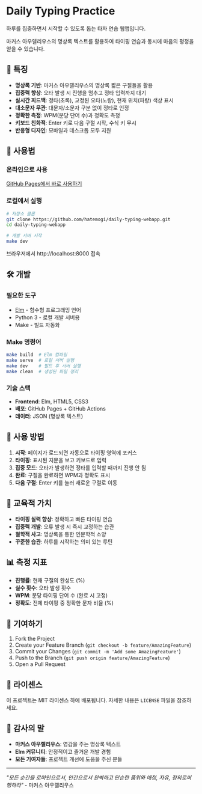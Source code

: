 # Daily Typing Practice

하루를 집중하면서 시작할 수 있도록 돕는 타자 연습 웹앱입니다.

마커스 아우렐리우스의 명상록 텍스트를 활용하여 타이핑 연습과 동시에 마음의 평정을 얻을 수 있습니다.

## 🌟 특징

- **명상록 기반**: 마커스 아우렐리우스의 명상록 짧은 구절들을 활용
- **집중력 향상**: 오타 발생 시 진행을 멈추고 정타 입력까지 대기
- **실시간 피드백**: 정타(초록), 교정된 오타(노랑), 현재 위치(파랑) 색상 표시
- **대소문자 무관**: 대문자/소문자 구분 없이 정타로 인정
- **정확한 측정**: WPM(분당 단어 수)과 정확도 측정
- **키보드 친화적**: Enter 키로 다음 구절 시작, 수식 키 무시
- **반응형 디자인**: 모바일과 데스크톱 모두 지원

## 🚀 사용법

### 온라인으로 사용
[GitHub Pages에서 바로 사용하기](https://hatemogi.github.io/daily-typing-webapp/)

### 로컬에서 실행
```bash
# 저장소 클론
git clone https://github.com/hatemogi/daily-typing-webapp.git
cd daily-typing-webapp

# 개발 서버 시작
make dev
```

브라우저에서 http://localhost:8000 접속

## 🛠️ 개발

### 필요한 도구
- [Elm](https://elm-lang.org/) - 함수형 프로그래밍 언어
- Python 3 - 로컬 개발 서버용
- Make - 빌드 자동화

### Make 명령어
```bash
make build  # Elm 컴파일
make serve  # 로컬 서버 실행
make dev    # 빌드 후 서버 실행
make clean  # 생성된 파일 정리
```

### 기술 스택
- **Frontend**: Elm, HTML5, CSS3
- **배포**: GitHub Pages + GitHub Actions
- **데이터**: JSON (명상록 텍스트)

## 📝 사용 방법

1. **시작**: 페이지가 로드되면 자동으로 타이핑 영역에 포커스
2. **타이핑**: 표시된 지문을 보고 키보드로 입력
3. **집중 모드**: 오타가 발생하면 정타를 입력할 때까지 진행 안 됨
4. **완료**: 구절을 완료하면 WPM과 정확도 표시
5. **다음 구절**: Enter 키를 눌러 새로운 구절로 이동

## 🎯 교육적 가치

- **타이핑 실력 향상**: 정확하고 빠른 타이핑 연습
- **집중력 개발**: 오류 발생 시 즉시 교정하는 습관
- **철학적 사고**: 명상록을 통한 인문학적 소양
- **꾸준한 습관**: 하루를 시작하는 의미 있는 루틴

## 📊 측정 지표

- **진행률**: 현재 구절의 완성도 (%)
- **실수 횟수**: 오타 발생 횟수
- **WPM**: 분당 타이핑 단어 수 (완료 시 고정)
- **정확도**: 전체 타이핑 중 정확한 문자 비율 (%)

## 🤝 기여하기

1. Fork the Project
2. Create your Feature Branch (`git checkout -b feature/AmazingFeature`)
3. Commit your Changes (`git commit -m 'Add some AmazingFeature'`)
4. Push to the Branch (`git push origin feature/AmazingFeature`)
5. Open a Pull Request

## 📜 라이센스

이 프로젝트는 MIT 라이센스 하에 배포됩니다. 자세한 내용은 `LICENSE` 파일을 참조하세요.

## 🙏 감사의 말

- **마커스 아우렐리우스**: 영감을 주는 명상록 텍스트
- **Elm 커뮤니티**: 안정적이고 즐거운 개발 경험
- **모든 기여자들**: 프로젝트 개선에 도움을 주신 분들

---

*"모든 순간을 로마인으로서, 인간으로서 완벽하고 단순한 품위와 애정, 자유, 정의로써 행하라"* - 마커스 아우렐리우스